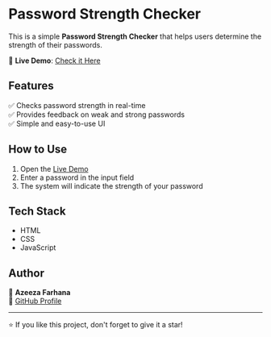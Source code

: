# Password Strength Checker  

This is a simple **Password Strength Checker** that helps users determine the strength of their passwords.  

🔗 **Live Demo**: [Check it Here](https://azeezafarhanashaik.github.io/password-strength-checker/)  

## Features  
✅ Checks password strength in real-time  
✅ Provides feedback on weak and strong passwords  
✅ Simple and easy-to-use UI  

## How to Use  
1. Open the [Live Demo](https://azeezafarhanashaik.github.io/password-strength-checker/)  
2. Enter a password in the input field  
3. The system will indicate the strength of your password  

## Tech Stack  
- HTML  
- CSS  
- JavaScript  

## Author  
👤 **Azeeza Farhana**  
🔗 [GitHub Profile](https://github.com/azeezafarhanashaik)  

---

⭐ If you like this project, don't forget to give it a star!
